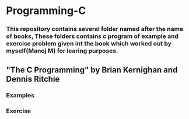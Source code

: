 # Programming-C
### This repository contains several folder named after the name of books, These folders contains c program of example and exercise problem given int the book which worked out by myself(Manoj M) for learing purposes.

## "The C Programming" by Brian Kernighan and Dennis Ritchie
### Examples
### Exercise


